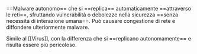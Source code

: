 ==Malware autonomo== che si ==replica== automaticamente ==attraverso le reti==, sfruttando vulnerabilità o debolezze nella sicurezza ==senza necessità di interazione umana==. Può causare congestione di rete e diffondere ulteriormente malware.

Simile al [[Virus]], con la differenza che si ==replicano autonomamente== e risulta essere più pericoloso.